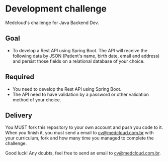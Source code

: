 # Development challenge

Medcloud's challenge for Java Backend Dev.

## Goal

- To develop a Rest API using Spring Boot. The API will receive the following data by JSON (Patient's name, birth date, email and address) and persist those fields on a relational database of your choice.

## Required

- You need to develop the Rest API using Spring Boot.
- The API need to have validation by a password or other validation method of your choice. 

## Delivery

You MUST fork this repository to your own account and push you code to it. 
When you finish it, you must send a email to cv@medcloud.com.br with your curriculum, fork and how many time you managed to complete the challenge.

Good luck! Any doubts, feel free to send an email to cv@medcloud.com.br.
